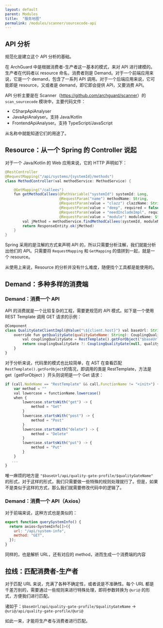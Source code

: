 ```yaml
---
layout: default
parent: Modules
title:  "服务地图"
permalink: /modules/scanner/sourcecode-api
---
```


## API 分析

规范化是建立这个 API 分析的基础。

在 ArchGuard 中是根据消费者-生产者这一基本的模式，来对 API 进行建模的。生产者在代码者以 resource 命名，消费者则是 Demand。对于一个前端应用来说，它是一个 demand，包含了一系列 API 调用。对于一个后端应用来说，它可能即是 resource，又或者是 demand，即它即会提供 API，又要消费 API。

API 分析主要是在 Scanner（<https://github.com/archguard/scanner>）的 `scan_sourcecode` 模块中，主要代码文件：

* CSharpApiAnalyser
* JavaApiAnalyser。支持 Java/Kotlin
* FrontendApiAnalyser。支持 TypeScript/JavaScript

从名称中就能知道它们的用途了。

##  Resource：从一个 Spring 的 Controller 说起

对于一个 Java/Kotlin 的 Web 应用来说，它的 HTTP 声明如下：

```java
@RestController
@RequestMapping("/api/systems/{systemId}/methods")
class MethodController(val methodService: MethodService) {

    @GetMapping("/callees")
    fun getMethodCallees(@PathVariable("systemId") systemId: Long,
                         @RequestParam("name") methodName: String,
                         @RequestParam(value = "clazz") clazzName: String,
                         @RequestParam(value = "deep", required = false, defaultValue = "3") deep: Int,
                         @RequestParam(value = "needIncludeImpl", required = false, defaultValue = "true") needIncludeImpl: Boolean,
                         @RequestParam(value = "module") moduleName: String): ResponseEntity<List<JMethod>> {
        val jMethod = methodService.findMethodCallees(systemId, moduleName, clazzName, methodName, deep, needIncludeImpl)
        return ResponseEntity.ok(jMethod)
    }
}
```

Spring 采用的是注解的方式来声明 API 的，所以只需要分析注解，我们就能分析出他们的 API。只需要将 `RequestMapping` 和 `GetMapping` 的值拼到一起，就是一个 resource。

从使用上来说，Resource  的分析并没有什么难度，随便找个工具都是能使用的。

## Demand：多种多样的消费端

### Demand：消费一个 API

API 的消费就是一个比较复杂的工程，需要更规范的 API 模式。如下是一个使用 REST Template 调用 GET 请求的示例：

```javascript
@Component
class QualityGateClientImpl(@Value("\${client.host}") val baseUrl: String) : QualityGateClient {
    override fun getQualityGate(qualityGateName: String): CouplingQualityGate {
        val couplingQualityGate = RestTemplate().getForObject("$baseUrl/api/quality-gate-profile/$qualityGateName", CouplingQualityGate::class.java)
        return couplingQualityGate ?: CouplingQualityGate(null, qualityGateName, emptyList(), null, null)
    }
}
```

对于分析来说，代码里的模式也比较简单，在 AST 在查看匹配 `RestTemplate().getForObject`的情况，即调用的类是 RestTemplate，方法是 get（getForObject ）开头则说明是一个 Get 请求：

```javascript
if (call.NodeName == "RestTemplate" && call.FunctionName != "<init>") {
    var method = ""
    val lowercase = functionName.lowercase()
    when {
        lowercase.startsWith("get") -> {
            method = "Get"
        }
        lowercase.startsWith("post") -> {
            method = "Post"
        }
        lowercase.startsWith("delete") -> {
            method = "Delete"
        }
        lowercase.startsWith("put") -> {
            method = "Put"
        }
    }
   ...
}
```

唯一麻烦的地方是 `"$baseUrl/api/quality-gate-profile/$qualityGateName"` 的形式，对于这样的形式，我们只需要做一些特殊的规则处理就行了。但是，如果不是类似于这样的方式，那么我们就需要修改代码中的逻辑了。

### Demand：消费一个 API（Axios）

对于前端来说，这种方式也是类似的：

```javascript
export function querySystemInfo() {
  return axios<SystemInfo[]>({
    url: "/api/system-info",
    method: "GET",
  });
}
```

同样的，也是解析 URL，还有对应的 method，进而生成一个消费端的内容

## 拉线：匹配消费者-生产者

对于匹配 URL 来说，充满了各种不确定性，或者说是不准确性。每个 URL 都是千差万别的，需要通过一些规则来进行特殊处理，即将参数转换为 `@uri@` 的形式，方便我们进行匹配。

诸如于：`$baseUrl/api/quality-gate-profile/$qualityGateName` -> `@uri@/api/quality-gate-profile/@uri@`

如此一来，才能将生产者与消费者进行匹配。


